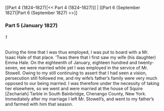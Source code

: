 [[Part 4 (1824–1827)|<< Part 4 (1824–1827)]]  |  [[Part 6 (September 1827)|Part 6 (September 1827) >>]]

### Part 5 (January 1827)
###### 1
During the time that I was thus employed, I was put to board with a Mr. Isaac Hale of that place. ’Twas there that I first saw my wife (his daughter) Emma Hale. On the eighteenth of January, eighteen hundred and twenty-seven, we were married while yet I was employed in the service of Mr. Stowell. Owing to my still continuing to assert that I had seen a vision, persecution still followed me, and my wife’s father’s family were very much opposed to our being married. I was therefore under the necessity of taking her elsewhere, so we went and were married at the house of Squire [Zechariah] Tarble in South Bainbridge, Chenango County, New York. Immediately after my marriage I left Mr. Stowell’s, and went to my father’s and farmed with him that season.